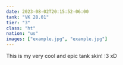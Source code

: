 ```yaml
---
date: 2023-08-02T20:15:52-06:00
tank: "VK 28.01"
tier: "3"
class: "ht"
nation: "us"
images: ["example.jpg", "example.jpg"]
---
```

This is my very cool and epic tank skin! :3 xD
